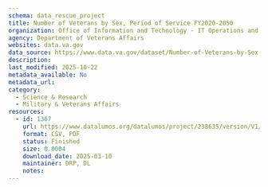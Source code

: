 ```yaml
---
schema: data_rescue_project 
title: Number of Veterans by Sex, Period of Service FY2020-2050
organization: Office of Information and Technology - IT Operations and Services (ITOPS)
agency: Department of Veterans Affairs
websites: data.va.gov
data_source: https://www.data.va.gov/dataset/Number-of-Veterans-by-Sex-Period-of-Service-FY2020/ffy3-2ayk
description: 
last_modified: 2025-10-22
metadata_available: No
metadata_url: 
category:
  - Science & Research 
  - Military & Veterans Affairs 
resources:
  - id: 1367
    url: https://www.datalumos.org/datalumos/project/238635/version/V1/view
    format: CSV, PDF
    status: Finished
    size: 0.0004
    download_date: 2025-03-10
    maintainer: DRP, DL
    notes: 
---
```

